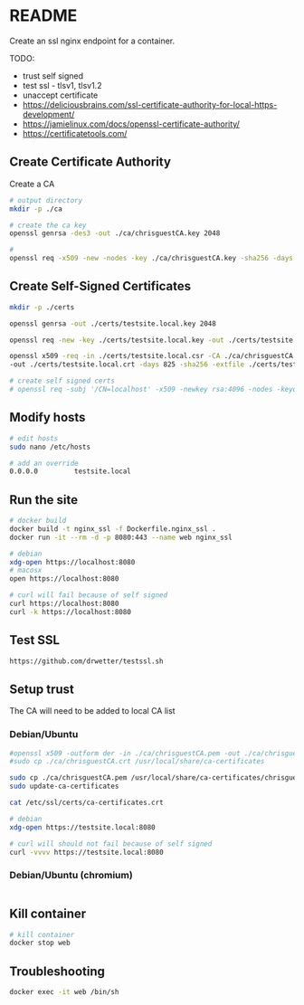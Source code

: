 # README
Create an ssl nginx endpoint for a container.

TODO:
* trust self signed 
* test ssl - tlsv1, tlsv1.2
* unaccept certificate
* https://deliciousbrains.com/ssl-certificate-authority-for-local-https-development/
* https://jamielinux.com/docs/openssl-certificate-authority/
* https://certificatetools.com/

## Create Certificate Authority
Create a CA 
```sh
# output directory
mkdir -p ./ca    

# create the ca key
openssl genrsa -des3 -out ./ca/chrisguestCA.key 2048

# 
openssl req -x509 -new -nodes -key ./ca/chrisguestCA.key -sha256 -days 365 -out ./ca/chrisguestCA.pem
```

## Create Self-Signed Certificates

```sh
mkdir -p ./certs    

openssl genrsa -out ./certs/testsite.local.key 2048

openssl req -new -key ./certs/testsite.local.key -out ./certs/testsite.local.csr

openssl x509 -req -in ./certs/testsite.local.csr -CA ./ca/chrisguestCA.pem -CAkey ./ca/chrisguestCA.key -CAcreateserial \
-out ./certs/testsite.local.crt -days 825 -sha256 -extfile ./certs/testsite.local.ext


```

```sh
# create self signed certs
# openssl req -subj '/CN=localhost' -x509 -newkey rsa:4096 -nodes -keyout key.pem -out cert.pem -days 365
```
## Modify hosts

```sh
# edit hosts
sudo nano /etc/hosts 

# add an override
0.0.0.0         testsite.local

```

## Run the site

```sh
# docker build 
docker build -t nginx_ssl -f Dockerfile.nginx_ssl .             
docker run -it --rm -d -p 8080:443 --name web nginx_ssl

# debian
xdg-open https://localhost:8080
# macosx
open https://localhost:8080

# curl will fail because of self signed
curl https://localhost:8080     
curl -k https://localhost:8080     
```

## Test SSL

```sh
https://github.com/drwetter/testssl.sh
```


## Setup trust 
The CA will need to be added to local CA list
### Debian/Ubuntu 
```sh
#openssl x509 -outform der -in ./ca/chrisguestCA.pem -out ./ca/chrisguestCA.crt
#sudo cp ./ca/chrisguestCA.crt /usr/local/share/ca-certificates

sudo cp ./ca/chrisguestCA.pem /usr/local/share/ca-certificates/chrisguestCA.crt
sudo update-ca-certificates

cat /etc/ssl/certs/ca-certificates.crt      

# debian
xdg-open https://testsite.local:8080

# curl will should not fail because of self signed
curl -vvvv https://testsite.local:8080     
```

### Debian/Ubuntu (chromium) 
```sh
```



## Kill container
```sh
# kill container
docker stop web
```

## Troubleshooting
```sh
docker exec -it web /bin/sh        
```